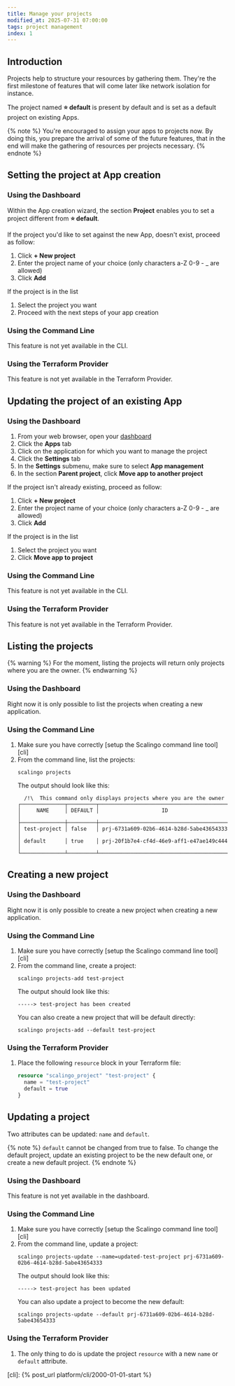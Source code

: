 ```yaml
---
title: Manage your projects
modified_at: 2025-07-31 07:00:00
tags: project management
index: 1
---
```


## Introduction

Projects help to structure your resources by gathering them. They're the first milestone of features that will come later like network isolation for instance.

The project named **⭐ default** is present by default and is set as a default project on existing Apps.

{% note %}
You're encouraged to assign your apps to projects now.
By doing this, you prepare the arrival of some of the future features, that in the end will make the gathering of resources per projects necessary.
{% endnote %}

## Setting the project at App creation

### Using the Dashboard

Within the App creation wizard, the section **Project** enables you to set a project different from **⭐ default**.

If the project you'd like to set against the new App, doesn't exist, proceed as follow:

1. Click **+ New project**
2. Enter the project name of your choice (only characters a-Z 0-9 - _ are allowed)
3. Click **Add**

If the project is in the list
1. Select the project you want
2. Proceed with the next steps of your app creation

### Using the Command Line

This feature is not yet available in the CLI.

### Using the Terraform Provider

This feature is not yet available in the Terraform Provider.

## Updating the project of an existing App

### Using the Dashboard

1. From your web browser, open your [dashboard][dashboard]
2. Click the **Apps** tab
3. Click on the application for which you want to manage the project
4. Click the **Settings** tab
5. In the **Settings** submenu, make sure to select **App management**
6. In the section **Parent project**, click **Move app to another project**


If the project isn't already existing, proceed as follow:

1. Click **+ New project** 
2. Enter the project name of your choice (only characters a-Z 0-9 - _ are allowed)
3. Click **Add**


If the project is in the list

1. Select the project you want
2. Click **Move app to project**

### Using the Command Line

This feature is not yet available in the CLI.

### Using the Terraform Provider

This feature is not yet available in the Terraform Provider.

## Listing the projects

{% warning %}
For the moment, listing the projects will return only projects where you are the owner.
{% endwarning %}

### Using the Dashboard

Right now it is only possible to list the projects when creating a new application.

### Using the Command Line

1. Make sure you have correctly [setup the Scalingo command line tool][cli]
2. From the command line, list the projects:
   ```shell
   scalingo projects
   ```
   The output should look like this:
   ```shell
     /!\  This command only displays projects where you are the owner
   ┌──────────────┬─────────┬──────────────────────────────────────────┐
   │     NAME     │ DEFAULT │                    ID                    │
   ├──────────────┼─────────┼──────────────────────────────────────────┤
   │ test-project │ false   │ prj-6731a609-02b6-4614-b28d-5abe43654333 │
   │ default      │ true    │ prj-20f1b7e4-cf4d-46e9-aff1-e47ae149c444 │
   └──────────────┴─────────┴──────────────────────────────────────────┘
   ```

## Creating a new project

### Using the Dashboard

Right now it is only possible to create a new project when creating a new application.

### Using the Command Line

1. Make sure you have correctly [setup the Scalingo command line tool][cli]
2. From the command line, create a project:
   ```shell
   scalingo projects-add test-project
   ```
   The output should look like this:
   ```shell
   -----> test-project has been created
   ```
   You can also create a new project that will be default directly:
   ```shell
   scalingo projects-add --default test-project
   ```

### Using the Terraform Provider

1. Place the following `resource` block in your Terraform file:
   ```tf
   resource "scalingo_project" "test-project" {
     name = "test-project"
     default = true
   }
   ```

## Updating a project

Two attributes can be updated: `name` and `default`.

{% note %}
   `default` cannot be changed from true to false. To change the default project, update an existing project to be the new default one, or create a new default project.
{% endnote %}

### Using the Dashboard

This feature is not yet available in the dashboard.

### Using the Command Line

1. Make sure you have correctly [setup the Scalingo command line tool][cli]
2. From the command line, update a project:
   ```shell
   scalingo projects-update --name=updated-test-project prj-6731a609-02b6-4614-b28d-5abe43654333
   ```
   The output should look like this:
   ```shell
   -----> test-project has been updated
   ```
   You can also update a project to become the new default:
   ```shell
   scalingo projects-update --default prj-6731a609-02b6-4614-b28d-5abe43654333
   ```

### Using the Terraform Provider

1. The only thing to do is update the project `resource` with a new `name` or `default` attribute.

[dashboard]: https://dashboard.scalingo.com/

[cli]: {% post_url platform/cli/2000-01-01-start %}